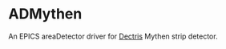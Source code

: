 # ADMythen
An EPICS areaDetector driver for [Dectris](http://www.dectris.com) Mythen strip detector.